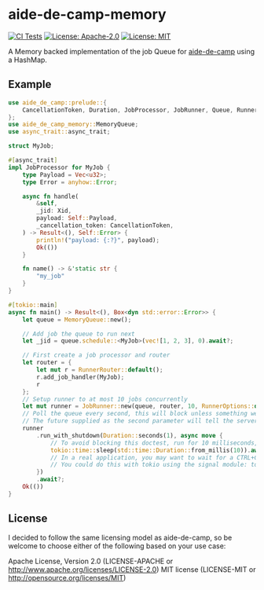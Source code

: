 # aide-de-camp-memory

[![CI Tests](https://github.com/gistia/aide-de-camp-memory/actions/workflows/ci.yml/badge.svg)](https://github.com/gistia/aide-de-camp-memory/actions/workflows/ci.yml)
[![License: Apache-2.0](https://img.shields.io/badge/License-Apache_2.0-blue.svg)](https://opensource.org/licenses/Apache-2.0)
[![License: MIT](https://img.shields.io/badge/License-MIT-yellow.svg)](https://opensource.org/licenses/MIT)

A Memory backed implementation of the job Queue for [aide-de-camp](https://github.com/ZeroAssumptions/aide-de-camp) using a HashMap.

## Example

```rust
use aide_de_camp::prelude::{
    CancellationToken, Duration, JobProcessor, JobRunner, Queue, RunnerOptions, RunnerRouter, Xid,
};
use aide_de_camp_memory::MemoryQueue;
use async_trait::async_trait;

struct MyJob;

#[async_trait]
impl JobProcessor for MyJob {
    type Payload = Vec<u32>;
    type Error = anyhow::Error;

    async fn handle(
        &self,
        _jid: Xid,
        payload: Self::Payload,
        _cancellation_token: CancellationToken,
    ) -> Result<(), Self::Error> {
        println!("payload: {:?}", payload);
        Ok(())
    }

    fn name() -> &'static str {
        "my_job"
    }
}

#[tokio::main]
async fn main() -> Result<(), Box<dyn std::error::Error>> {
    let queue = MemoryQueue::new();

    // Add job the queue to run next
    let _jid = queue.schedule::<MyJob>(vec![1, 2, 3], 0).await?;

    // First create a job processor and router
    let router = {
        let mut r = RunnerRouter::default();
        r.add_job_handler(MyJob);
        r
    };
    // Setup runner to at most 10 jobs concurrently
    let mut runner = JobRunner::new(queue, router, 10, RunnerOptions::default());
    // Poll the queue every second, this will block unless something went really wrong.
    // The future supplied as the second parameter will tell the server to shut down when it completes.
    runner
        .run_with_shutdown(Duration::seconds(1), async move {
            // To avoid blocking this doctest, run for 10 milliseconds, then initiate shutdown.
            tokio::time::sleep(std::time::Duration::from_millis(10)).await;
            // In a real application, you may want to wait for a CTRL+C event or something similar.
            // You could do this with tokio using the signal module: tokio::signal::ctrl_c().await.expect("failed to install CTRL+C signal handler");
        })
        .await?;
    Ok(())
}
```

## License

I decided to follow the same licensing model as aide-de-camp, so be welcome to choose either of the following based on your use case:

Apache License, Version 2.0 (LICENSE-APACHE or http://www.apache.org/licenses/LICENSE-2.0)
MIT license (LICENSE-MIT or http://opensource.org/licenses/MIT)
